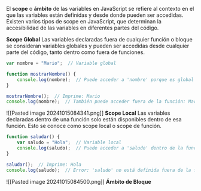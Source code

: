 El **scope** o **ámbito** de las variables en JavaScript se refiere al contexto en el que las variables están definidas y desde donde pueden ser accedidas. Existen varios tipos de scope en JavaScript, que determinan la accesibilidad de las variables en diferentes partes del código.

**Scope Global**
Las variables declaradas fuera de cualquier función o bloque se consideran variables globales y pueden ser accedidas desde cualquier parte del código, tanto dentro como fuera de funciones.
```javascript
var nombre = "Mario";  // Variable global

function mostrarNombre() {
    console.log(nombre);  // Puede acceder a 'nombre' porque es global
}

mostrarNombre();  // Imprime: Mario
console.log(nombre);  // También puede acceder fuera de la función: Mario
```
![[Pasted image 20241015084341.png]]
**Scope Local**
Las variables declaradas dentro de una función solo están disponibles dentro de esa función. Esto se conoce como scope local o scope de función.
```javascript
function saludar() {
    var saludo = "Hola";  // Variable local
    console.log(saludo);  // Puede acceder a 'saludo' dentro de la función
}

saludar();  // Imprime: Hola
console.log(saludo);  // Error: 'saludo' no está definida fuera de la función
```
![[Pasted image 20241015084500.png]]
**Ámbito de Bloque**
